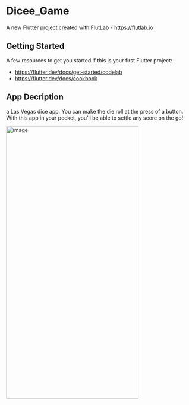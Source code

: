 # Dicee_Game

A new Flutter project created with FlutLab - https://flutlab.io

## Getting Started

A few resources to get you started if this is your first Flutter project:

- https://flutter.dev/docs/get-started/codelab
- https://flutter.dev/docs/cookbook



## App Decription
a Las Vegas dice app. You can make the die roll at the press of a button. With this app in your pocket, you’ll be able to settle any score on the go!

<img width="356" height="734" alt="image" src="https://github.com/user-attachments/assets/b09e6992-7f7f-477d-914d-b27344b34f2c" />
